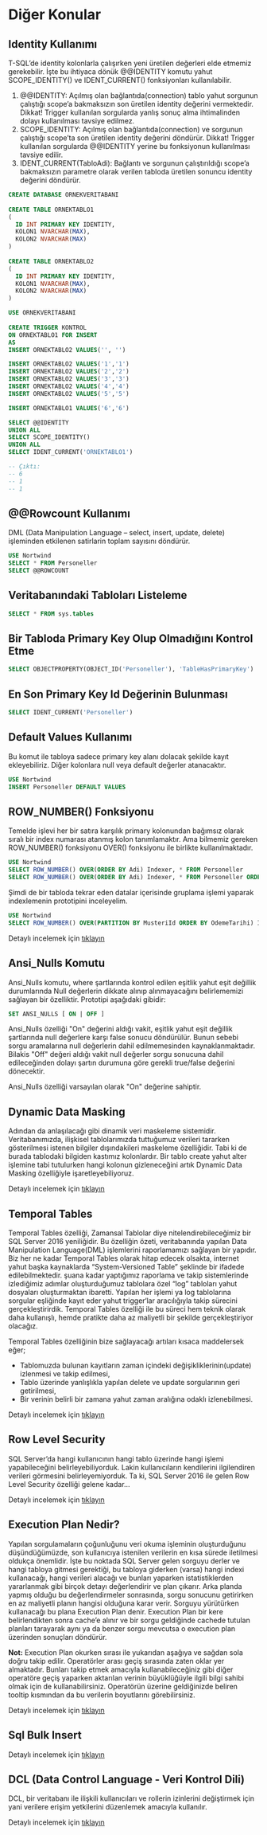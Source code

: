 # Diğer Konular

## Identity Kullanımı

T-SQL’de identity kolonlarla çalışırken yeni üretilen değerleri elde etmemiz gerekebilir. İşte bu ihtiyaca dönük @@IDENTITY komutu yahut SCOPE_IDENTITY() ve IDENT_CURRENT() fonksiyonları kullanılabilir.
1. @@IDENTITY: Açılmış olan bağlantıda(connection) tablo yahut sorgunun çalıştığı scope’a bakmaksızın son üretilen identity değerini vermektedir. Dikkat! Trigger kullanılan sorgularda yanlış sonuç alma ihtimalinden dolayı kullanılması tavsiye edilmez.
2. SCOPE_IDENTITY: Açılmış olan bağlantıda(connection) ve sorgunun çalıştığı scope’ta son üretilen identity değerini döndürür. Dikkat! Trigger kullanılan sorgularda @@IDENTITY yerine bu fonksiyonun kullanılması tavsiye edilir.
3. IDENT_CURRENT(TabloAdi): Bağlantı ve sorgunun çalıştırıldığı scope’a bakmaksızın parametre olarak verilen tabloda üretilen sonuncu identity değerini döndürür.

```sql
CREATE DATABASE ORNEKVERITABANI
 
CREATE TABLE ORNEKTABLO1
(
  ID INT PRIMARY KEY IDENTITY,
  KOLON1 NVARCHAR(MAX),
  KOLON2 NVARCHAR(MAX)
)
 
CREATE TABLE ORNEKTABLO2
(
  ID INT PRIMARY KEY IDENTITY,
  KOLON1 NVARCHAR(MAX),
  KOLON2 NVARCHAR(MAX)
)

USE ORNEKVERITABANI
 
CREATE TRIGGER KONTROL
ON ORNEKTABLO1 FOR INSERT
AS
INSERT ORNEKTABLO2 VALUES('', '')

INSERT ORNEKTABLO2 VALUES('1','1')
INSERT ORNEKTABLO2 VALUES('2','2')
INSERT ORNEKTABLO2 VALUES('3','3')
INSERT ORNEKTABLO2 VALUES('4','4')
INSERT ORNEKTABLO2 VALUES('5','5')

INSERT ORNEKTABLO1 VALUES('6','6')

SELECT @@IDENTITY 
UNION ALL
SELECT SCOPE_IDENTITY()
UNION ALL
SELECT IDENT_CURRENT('ORNEKTABLO1')

-- Çıktı:
-- 6
-- 1
-- 1
```

## @@Rowcount Kullanımı

DML (Data Manipulation Language – select, insert, update, delete) işleminden etkilenen satirlarin toplam sayısını döndürür.

```sql
USE Nortwind
SELECT * FROM Personeller
SELECT @@ROWCOUNT
```

## Veritabanındaki Tabloları Listeleme

```sql
SELECT * FROM sys.tables
```

## Bir Tabloda Primary Key Olup Olmadığını Kontrol Etme

```sql
SELECT OBJECTPROPERTY(OBJECT_ID('Personeller'), 'TableHasPrimaryKey')
```

## En Son Primary Key Id Değerinin Bulunması

```sql
SELECT IDENT_CURRENT('Personeller')
```

## Default Values Kullanımı

Bu komut ile tabloya sadece primary key alanı dolacak şekilde kayıt ekleyebiliriz. Diğer kolonlara null veya default değerler atanacaktır.

```sql
USE Nortwind
INSERT Personeller DEFAULT VALUES
```

## ROW_NUMBER() Fonksiyonu

Temelde işlevi her bir satıra karşılık primary kolonundan bağımsız olarak sıralı bir index numarası atanmış kolon tanımlamaktır. Ama bilmemiz gereken ROW_NUMBER() fonksiyonu OVER() fonksiyonu ile birlikte kullanılmaktadır.

```sql
USE Nortwind
SELECT ROW_NUMBER() OVER(ORDER BY Adi) Indexer, * FROM Personeller
SELECT ROW_NUMBER() OVER(ORDER BY Adi) Indexer, * FROM Personeller ORDER BY PersonelId -- Bu örnekte verilen Indexer değerlerinin değişmediğini göreceksin.
```

Şimdi de bir tabloda tekrar eden datalar içerisinde gruplama işlemi yaparak indexlemenin prototipini inceleyelim.

```sql
USE Nortwind
SELECT ROW_NUMBER() OVER(PARTITION BY MusteriId ORDER BY OdemeTarihi) Indexer, * FROM Satislar
```

Detaylı incelemek için <a href="https://www.gencayyildiz.com/blog/transact-sql-row_number-fonksiyonu/"> tıklayın </a>

## Ansi_Nulls Komutu

Ansi_Nulls komutu, where şartlarında kontrol edilen eşitlik yahut eşit değillik durumlarında Null değerlerin dikkate alınıp alınmayacağını belirlememizi sağlayan bir özelliktir. Prototipi aşağıdaki gibidir:

```sql
SET ANSI_NULLS [ ON | OFF ]
```

Ansi_Nulls özelliği "On" değerini aldığı vakit, eşitlik yahut eşit değillik şartlarında null değerlere karşı false sonucu döndürülür. Bunun sebebi sorgu aramalarına null değerlerin dahil edilmemesinden kaynaklanmaktadır. Bilakis "Off" değeri aldığı vakit null değerler sorgu sonucuna dahil edileceğinden dolayı şartın durumuna göre gerekli true/false değerini dönecektir.

Ansi_Nulls özelliği varsayılan olarak "On" değerine sahiptir.

## Dynamic Data Masking

Adından da anlaşılacağı gibi dinamik veri maskeleme sistemidir. Veritabanımızda, ilişkisel tablolarımızda tuttuğumuz verileri tararken gösterilmesi istenen bilgiler dışındakileri maskeleme özelliğidir. Tabi ki de burada tablodaki bilgiden kastımız kolonlardır. Bir tablo create yahut alter işlemine tabi tutulurken hangi kolonun gizleneceğini artık Dynamic Data Masking özelliğiyle işaretleyebiliyoruz.

Detaylı incelemek için <a href="https://www.gencayyildiz.com/blog/sql-server-2016-dynamic-data-masking/"> tıklayın </a>

## Temporal Tables

Temporal Tables özelliği, Zamansal Tablolar diye nitelendirebileceğimiz bir SQL Server 2016 yeniliğidir. Bu özelliğin özeti, veritabanında yapılan Data Manipulation Language(DML) işlemlerini raporlamamızı sağlayan bir yapıdır. Biz her ne kadar Temporal Tables olarak hitap edecek olsakta, internet yahut başka kaynaklarda “System-Versioned Table” şeklinde bir ifadede edilebilmektedir.  şuana kadar yaptığımız raporlama ve takip sistemlerinde izlediğimiz adımlar oluşturduğumuz tablolara özel “log” tabloları yahut dosyaları oluşturmaktan ibaretti. Yapılan her işlemi ya log tablolarına sorgular eşliğinde kayıt eder yahut trigger‘lar aracılığıyla takip sürecini gerçekleştirirdik. Temporal Tables özelliği ile bu süreci hem teknik olarak daha kullanışlı, hemde pratikte daha az maliyetli bir şekilde gerçekleştiriyor olacağız.

Temporal Tables özelliğinin bize sağlayacağı artıları kısaca maddelersek eğer;
* Tablomuzda bulunan kayıtların zaman içindeki değişikliklerinin(update) izlenmesi ve takip edilmesi,
* Tablo üzerinde yanlışlıkla yapılan delete ve update sorgularının geri getirilmesi,
* Bir verinin belirli bir zamana yahut zaman aralığına odaklı izlenebilmesi.

Detaylı incelemek için <a href="https://www.gencayyildiz.com/blog/sql-server-2016-temporal-tables/"> tıklayın </a>

## Row Level Security

SQL Server’da hangi kullanıcının hangi tablo üzerinde hangi işlemi yapabileceğini belirleyebiliyorduk. Lakin kullanıcıların kendilerini ilgilendiren verileri görmesini belirleyemiyorduk. Ta ki, SQL Server 2016 ile gelen Row Level Security özelliği gelene kadar…

Detaylı incelemek için <a href="https://www.gencayyildiz.com/blog/sql-server-2016-row-level-security/"> tıklayın </a>

## Execution Plan Nedir?

Yapılan sorgulamaların çoğunluğunu veri okuma işleminin oluşturduğunu düşündüğümüzde, son kullanıcıya istenilen verilerin en kısa sürede iletilmesi oldukça önemlidir. İşte bu noktada SQL Server gelen sorguyu derler ve hangi tabloya gitmesi gerektiği, bu tabloya giderken (varsa) hangi indexi kullanacağı, hangi verileri alacağı ve bunları yaparken istatistiklerden yararlanmak gibi birçok detayı değerlendirir ve plan çıkarır. Arka planda yapmış olduğu bu değerlendirmeler sonrasında, sorgu sonucunu getirirken en az maliyetli planın hangisi olduğuna karar verir. Sorguyu yürütürken kullanacağı bu plana Execution Plan denir. Execution Plan bir kere belirlendikten sonra cache’e alınır ve bir sorgu geldiğinde cachede tutulan planları tarayarak aynı ya da benzer sorgu mevcutsa o execution plan üzerinden sonuçları döndürür.

**Not:** Execution Plan okurken sırası ile yukarıdan aşağıya ve sağdan sola doğru takip edilir. Operatörler arası geçiş sırasında zaten oklar yer almaktadır. Bunları takip etmek amacıyla kullanabileceğiniz gibi diğer operatöre geçiş yaparken aktarılan verinin büyüklüğüyle ilgili bilgi sahibi olmak için de kullanabilirsiniz. Operatörün üzerine geldiğinizde beliren tooltip kısmından da bu verilerin boyutlarını görebilirsiniz.

Detaylı incelemek için <a href="https://www.sqlekibi.com/sql-server/sql-server-execution-plan-nedir.html/"> tıklayın </a>

## Sql Bulk Insert
Detaylı incelemek için <a href="https://www.youtube.com/watch?v=7nIppLEf5bQ&list=PLQVXoXFVVtp2RjHt5teaBOLUcKbq2Ilbo&index=39"> tıklayın </a>

## DCL (Data Control Language - Veri Kontrol Dili)

DCL, bir veritabanı ile ilişkili kullanıcıları ve rollerin izinlerini değiştirmek için yani verilere erişim yetkilerini düzenlemek amacıyla kullanılır.

Detaylı incelemek için <a href="https://ibrahimbayraktar.net/sqlde-yetkilendirme-grant-deny-revoke.html"> tıklayın </a>
